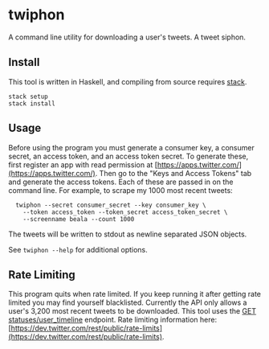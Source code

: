 # twiphon

A command line utility for downloading a user's tweets. A tweet siphon.

## Install

This tool is written in Haskell, and compiling from source requires [stack](http://docs.haskellstack.org/en/stable/README/).

```
stack setup
stack install
```

## Usage

Before using the program you must generate a consumer key, a consumer secret, an access token, and an access token secret. To generate these, first register an app with read permission at [https://apps.twitter.com/](https://apps.twitter.com/). Then go to the "Keys and Access Tokens" tab and generate the access tokens. Each of these are passed in on the command line. For example, to scrape my 1000 most recent tweets:

```
  twiphon --secret consumer_secret --key consumer_key \
    --token access_token --token_secret access_token_secret \
    --screenname beala --count 1000
```

The tweets will be written to stdout as newline separated JSON objects.

See `twiphon --help` for additional options.

## Rate Limiting

This program quits when rate limited. If you keep running it after getting rate limited you may find yourself blacklisted. Currently the API only allows a user's 3,200 most recent tweets to be downloaded. This tool uses the [GET statuses/user_timeline](https://dev.twitter.com/rest/reference/get/statuses/user_timeline) endpoint. Rate limiting information here: [https://dev.twitter.com/rest/public/rate-limits](https://dev.twitter.com/rest/public/rate-limits).
